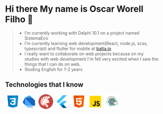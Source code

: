 [css3]: https://github.com/Worell97/Worell97/blob/master/assets/icons8-css3-50.png "CSS3" 
[dart]: https://github.com/Worell97/Worell97/blob/master/assets/icons8-dart-50.png "DART" 
[delphi]: https://github.com/Worell97/Worell97/blob/master/assets/icons8-delphi-ide-50.png "DELPHI" 
[flutter]: https://github.com/Worell97/Worell97/blob/master/assets/icons8-flutter-50.png "FLUTTER" 
[html5]: https://github.com/Worell97/Worell97/blob/master/assets/icons8-html-5-50.png "HTML5" 
[js]: https://github.com/Worell97/Worell97/blob/master/assets/icons8-javascript-50.png "JAVA SCRIPT" 
[react]: https://github.com/Worell97/Worell97/blob/master/assets/icons8-react-50.png "REACT" 
# Hi there My name is Oscar Worell Filho 👋

> - I’m currently working with Delphi 10.1 on a project named SistemaEco
> - I’m currently learning web development(React, node.js, scss, typescript) and flutter for mobile at <a href="https://app.balta.io">balta.io</a> 
> - I really want to collaborate on web projects because on my studies with web 
>   development I'm fell very excited when I saw the things that I can do on web.
> - Studing English for 1-2 years </text>
    
## Technologies that I know </h2>
![Alt Css3][css3] ![Alt Dart][dart] ![Alt Delphi][delphi] ![Alt Flutter][flutter] ![Alt Html 5][html5] ![Alt JavaScript][js] ![Alt React][react]

